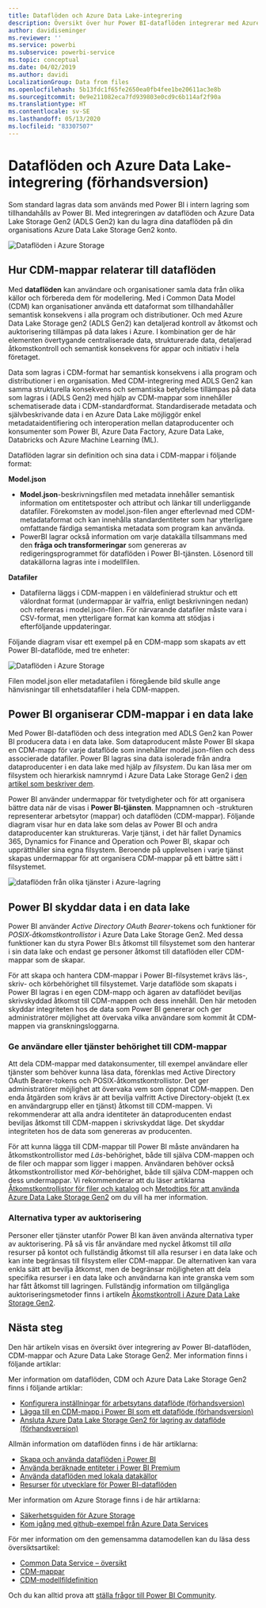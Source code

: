 ```yaml
---
title: Dataflöden och Azure Data Lake-integrering
description: Översikt över hur Power BI-dataflöden integrerar med Azure Data Lake Storage Gen2
author: davidiseminger
ms.reviewer: ''
ms.service: powerbi
ms.subservice: powerbi-service
ms.topic: conceptual
ms.date: 04/02/2019
ms.author: davidi
LocalizationGroup: Data from files
ms.openlocfilehash: 5b13fdc1f65fe2650ea0fb4fee1be20611ac3e8b
ms.sourcegitcommit: 0e9e211082eca7fd939803e0cd9c6b114af2f90a
ms.translationtype: HT
ms.contentlocale: sv-SE
ms.lasthandoff: 05/13/2020
ms.locfileid: "83307507"
---
```

# <a name="dataflows-and-azure-data-lake-integration-preview"></a>Dataflöden och Azure Data Lake-integrering (förhandsversion)

Som standard lagras data som används med Power BI i intern lagring som tillhandahålls av Power BI. Med integreringen av dataflöden och Azure Data Lake Storage Gen2 (ADLS Gen2) kan du lagra dina dataflöden på din organisations Azure Data Lake Storage Gen2 konto. 

![Dataflöden i Azure Storage](media/service-dataflows-azure-data-lake-integration/dataflows-azure-integration_01.jpg)

## <a name="how-cdm-folders-relate-to-dataflows"></a>Hur CDM-mappar relaterar till dataflöden

Med **dataflöden** kan användare och organisationer samla data från olika källor och förbereda dem för modellering. Med i Common Data Model (CDM) kan organisationer använda ett dataformat som tillhandahåller semantisk konsekvens i alla program och distributioner. Och med Azure Data Lake Storage gen2 (ADLS Gen2) kan detaljerad kontroll av åtkomst och auktorisering tillämpas på data lakes i Azure. I kombination ger de här elementen övertygande centraliserade data, strukturerade data, detaljerad åtkomstkontroll och semantisk konsekvens för appar och initiativ i hela företaget.

Data som lagras i CDM-format har semantisk konsekvens i alla program och distributioner i en organisation. Med CDM-integrering med ADLS Gen2 kan samma strukturella konsekvens och semantiska betydelse tillämpas på data som lagras i (ADLS Gen2) med hjälp av CDM-mappar som innehåller schematiserade data i CDM-standardformat. Standardiserade metadata och självbeskrivande data i en Azure Data Lake möjliggör enkel metadataidentifiering och interoperation mellan dataproducenter och konsumenter som Power BI, Azure Data Factory, Azure Data Lake, Databricks och Azure Machine Learning (ML). 

Dataflöden lagrar sin definition och sina data i CDM-mappar i följande format:

**Model.json**
* **Model.json**-beskrivningsfilen med metadata innehåller semantisk information om entitetsposter och attribut och länkar till underliggande datafiler. Förekomsten av model.json-filen anger efterlevnad med CDM-metadataformat och kan innehålla standardentiteter som har ytterligare omfattande färdiga semantiska metadata som program kan använda.
* PowerBI lagrar också information om varje datakälla tillsammans med den **fråga och transformeringar** som genereras av redigeringsprogrammet för dataflöden i Power BI-tjänsten. Lösenord till datakällorna lagras inte i modellfilen.

**Datafiler**
* Datafilerna läggs i CDM-mappen i en väldefinierad struktur och ett välordnat format (undermappar är valfria, enligt beskrivningen nedan) och refereras i model.json-filen. För närvarande datafiler måste vara i CSV-format, men ytterligare format kan komma att stödjas i efterföljande uppdateringar. 

Följande diagram visar ett exempel på en CDM-mapp som skapats av ett Power BI-dataflöde, med tre enheter:

![Dataflöden i Azure Storage](media/service-dataflows-azure-data-lake-integration/dataflows-azure-integration_01.jpg)

Filen model.json eller metadatafilen i föregående bild skulle ange hänvisningar till enhetsdatafiler i hela CDM-mappen.

## <a name="power-bi-organizes-cdm-folders-in-the-data-lake"></a>Power BI organiserar CDM-mappar i en data lake

Med Power BI-dataflöden och dess integration med ADLS Gen2 kan Power BI producera data i en data lake. Som dataproducent måste Power BI skapa en CDM-mapp för varje dataflöde som innehåller model.json-filen och dess associerade datafiler. Power BI lagras sina data isolerade från andra dataproducenter i en data lake med hjälp av *filsystem*. Du kan läsa mer om filsystem och hierarkisk namnrymd i Azure Data Lake Storage Gen2 i [den artikel som beskriver dem](https://docs.microsoft.com/azure/storage/data-lake-storage/namespace).

Power BI använder undermappar för tvetydigheter och för att organisera bättre data när de visas i **Power BI-tjänsten**. Mappnamnen och -strukturen representerar arbetsytor (mappar) och dataflöden (CDM-mappar). Följande diagram visar hur en data lake som delas av Power BI och andra dataproducenter kan struktureras. Varje tjänst, i det här fallet Dynamics 365, Dynamics for Finance and Operation och Power BI, skapar och upprätthåller sina egna filsystem. Beroende på upplevelsen i varje tjänst skapas undermappar för att organisera CDM-mappar på ett bättre sätt i filsystemet. 

![dataflöden från olika tjänster i Azure-lagring](media/service-dataflows-azure-data-lake-integration/dataflows-azure-integration_02.jpg)

## <a name="power-bi-protects-data-in-the-data-lake"></a>Power BI skyddar data i en data lake

Power BI använder *Active Directory OAuth Bearer*-tokens och funktioner för *POSIX-åtkomstkontrollistor* i Azure Data Lake Storage Gen2. Med dessa funktioner kan du styra Power BI:s åtkomst till filsystemet som den hanterar i sin data lake och endast ge personer åtkomst till dataflöden eller CDM-mappar som de skapar. 

För att skapa och hantera CDM-mappar i Power BI-filsystemet krävs läs-, skriv- och körbehörighet till filsystemet. Varje dataflöde som skapats i Power BI lagras i en egen CDM-mapp och ägaren av dataflödet beviljas skrivskyddad åtkomst till CDM-mappen och dess innehåll. Den här metoden skyddar integriteten hos de data som Power BI genererar och ger administratörer möjlighet att övervaka vilka användare som kommit åt CDM-mappen via granskningsloggarna. 

### <a name="authorizing-users-or-services-for-cdm-folders"></a>Ge användare eller tjänster behörighet till CDM-mappar

Att dela CDM-mappar med datakonsumenter, till exempel användare eller tjänster som behöver kunna läsa data, förenklas med Active Directory OAuth Bearer-tokens och POSIX-åtkomstkontrollistor. Det ger administratörer möjlighet att övervaka vem som öppnat CDM-mappen. Den enda åtgärden som krävs är att bevilja valfritt Active Directory-objekt (t.ex en användargrupp eller en tjänst) åtkomst till CDM-mappen. Vi rekommenderar att alla andra identiteter än dataproducenten endast beviljas åtkomst till CDM-mappen i skrivskyddat läge. Det skyddar integriteten hos de data som genereras av producenten.

För att kunna lägga till CDM-mappar till Power BI måste användaren ha åtkomstkontrollistor med *Läs*-behörighet, både till själva CDM-mappen och de filer och mappar som ligger i mappen. Användaren behöver också åtkomstkontrollistor med *Kör*-behörighet, både till själva CDM-mappen och dess undermappar. Vi rekommenderar att du läser artiklarna [Åtkomstkontrollistor för filer och katalog](https://docs.microsoft.com/azure/storage/blobs/data-lake-storage-access-control#access-control-lists-on-files-and-directories) och [Metodtips för att använda Azure Data Lake Storage Gen2](https://docs.microsoft.com/azure/storage/blobs/data-lake-storage-best-practices) om du vill ha mer information.


### <a name="alternative-forms-of-authorization"></a>Alternativa typer av auktorisering

Personer eller tjänster utanför Power BI kan även använda alternativa typer av auktorisering. På så vis får användare med nyckel åtkomst till *alla* resurser på kontot och fullständig åtkomst till alla resurser i en data lake och kan inte begränsas till filsystem eller CDM-mappar. De alternativen kan vara enkla sätt att bevilja åtkomst, men de begränsar möjligheten att dela specifika resurser i en data lake och användarna kan inte granska vem som har fått åtkomst till lagringen. Fullständig information om tillgängliga auktoriseringsmetoder finns i artikeln [Åkomstkontroll i Azure Data Lake Storage Gen2](https://docs.microsoft.com/azure/storage/blobs/data-lake-storage-access-control
).


## <a name="next-steps"></a>Nästa steg

Den här artikeln visas en översikt över integrering av Power BI-dataflöden, CDM-mappar och Azure Data Lake Storage Gen2. Mer information finns i följande artiklar:

Mer information om dataflöden, CDM och Azure Data Lake Storage Gen2 finns i följande artiklar:

* [Konfigurera inställningar för arbetsytans dataflöde (förhandsversion)](service-dataflows-configure-workspace-storage-settings.md)
* [Lägga till en CDM-mapp i Power BI som ett dataflöde (förhandsversion)](service-dataflows-add-cdm-folder.md)
* [Ansluta Azure Data Lake Storage Gen2 för lagring av dataflöde (förhandsversion)](service-dataflows-connect-azure-data-lake-storage-gen2.md)

Allmän information om dataflöden finns i de här artiklarna:

* [Skapa och använda dataflöden i Power BI](service-dataflows-create-use.md)
* [Använda beräknade entiteter i Power BI Premium](service-dataflows-computed-entities-premium.md)
* [Använda dataflöden med lokala datakällor](service-dataflows-on-premises-gateways.md)
* [Resurser för utvecklare för Power BI-dataflöden](service-dataflows-developer-resources.md)

Mer information om Azure Storage finns i de här artiklarna:
* [Säkerhetsguiden för Azure Storage](https://docs.microsoft.com/azure/storage/common/storage-security-guide)
* [Kom igång med github-exempel från Azure Data Services](https://aka.ms/cdmadstutorial)

För mer information om den gemensamma datamodellen kan du läsa dess översiktsartikel:
* [Common Data Service – översikt ](https://docs.microsoft.com/powerapps/common-data-model/overview)
* [CDM-mappar](https://go.microsoft.com/fwlink/?linkid=2045304)
* [CDM-modellfildefinition](https://go.microsoft.com/fwlink/?linkid=2045521)

Och du kan alltid prova att [ställa frågor till Power BI Community](https://community.powerbi.com/).
